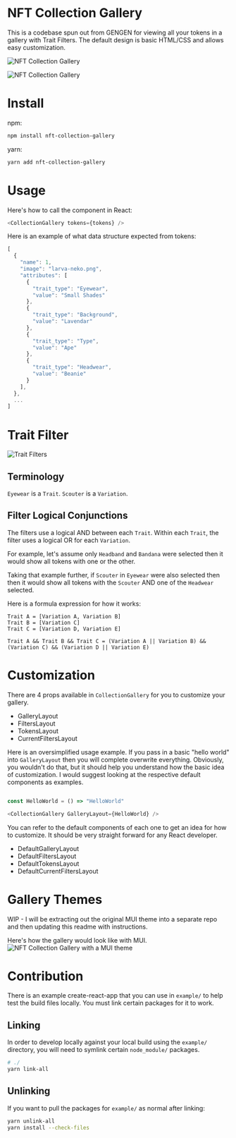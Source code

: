 # NFT Collection Gallery

This is a codebase spun out from GENGEN for viewing all your tokens in a gallery with Trait Filters. The default design is basic HTML/CSS and allows easy customization.

![NFT Collection Gallery](https://raw.githubusercontent.com/tansanDOTeth/nft-collection-gallery/main/.github/images/nft-gallery-preview.png)

![NFT Collection Gallery](https://raw.githubusercontent.com/tansanDOTeth/nft-collection-gallery/main/.github/images/nft-gallery-preview-modal.png)

# Install

npm:

```bash
npm install nft-collection-gallery
```

yarn:

```bash
yarn add nft-collection-gallery
```

# Usage

Here's how to call the component in React:

```javascript
<CollectionGallery tokens={tokens} />
```

Here is an example of what data structure expected from tokens:

```javascript
[
  {
    "name": 1,
    "image": "larva-neko.png",
    "attributes": [
      {
        "trait_type": "Eyewear",
        "value": "Small Shades"
      },
      {
        "trait_type": "Background",
        "value": "Lavendar"
      },
      {
        "trait_type": "Type",
        "value": "Ape"
      },
      {
        "trait_type": "Headwear",
        "value": "Beanie"
      }
    ],
  },
  ...
]
```

# Trait Filter

![Trait Filters](https://raw.githubusercontent.com/tansanDOTeth/gengen-nft-gallery/main/.github/images/trailt-filters.png)

## Terminology

`Eyewear` is a `Trait`. `Scouter` is a `Variation`.

## Filter Logical Conjunctions

The filters use a logical AND between each `Trait`. Within each `Trait`, the filter uses a logical OR for each `Variation`.

For example, let's assume only `Headband` and `Bandana` were selected then it would show all tokens with one or the other.

Taking that example further, if `Scouter` in `Eyewear` were also selected then then it would show all tokens with the `Scouter` AND one of the `Headwear` selected.

Here is a formula expression for how it works:

```
Trait A = [Variation A, Variation B]
Trait B = [Variation C]
Trait C = [Variation D, Variation E]

Trait A && Trait B && Trait C = (Variation A || Variation B) && (Variation C) && (Variation D || Variation E)
```

# Customization

There are 4 props available in `CollectionGallery` for you to customize your gallery.

- GalleryLayout
- FiltersLayout
- TokensLayout
- CurrentFiltersLayout

Here is an oversimplified usage example. If you pass in a basic "hello world" into `GalleryLayout` then you will complete overwrite everything. Obviously, you wouldn't do that, but it should help you understand how the basic idea of customization. I would suggest looking at the respective default components as examples.

```javascript

const HelloWorld = () => "HelloWorld"

<CollectionGallery GalleryLayout={HelloWorld} />

```

You can refer to the default components of each one to get an idea for how to customize. It should be very straight forward for any React developer.

- DefaultGalleryLayout
- DefaultFiltersLayout
- DefaultTokensLayout
- DefaultCurrentFiltersLayout

# Gallery Themes

WIP - I will be extracting out the original MUI theme into a separate repo and then updating this readme with instructions.

Here's how the gallery would look like with MUI.
![NFT Collection Gallery with a MUI theme](https://raw.githubusercontent.com/tansanDOTeth/nft-collection-gallery/main/.github/images/nft-gallery-preview-mui.png)

# Contribution

There is an example create-react-app that you can use in `example/` to help test the build files locally. You must link certain packages for it to work.

## Linking

In order to develop locally against your local build using the `example/` directory, you will need to symlink certain `node_module/` packages.

```bash
# ./
yarn link-all
```

## Unlinking

If you want to pull the packages for `example/` as normal after linking:

```bash
yarn unlink-all
yarn install --check-files
```
